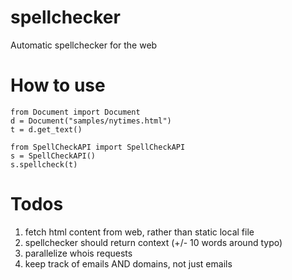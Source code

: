 # spellchecker
Automatic spellchecker for the web

# How to use
```
from Document import Document
d = Document("samples/nytimes.html")
t = d.get_text()

from SpellCheckAPI import SpellCheckAPI
s = SpellCheckAPI()
s.spellcheck(t)
```
# Todos
1. fetch html content from web, rather than static local file
2. spellchecker should return context (+/- 10 words around typo)
3. parallelize whois requests
4. keep track of emails AND domains, not just emails